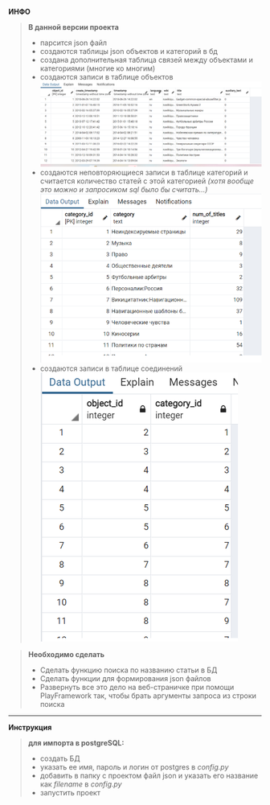 **ИНФО**  
> **В данной версии проекта**  
> * парсится json файл
> * создаются таблицы json объектов и категорий в бд  
> * создана дополнительная таблица связей между объектами и категориями (многие ко многим)
> * создаются записи в таблице объектов
> ![](Images/wiki.png)
> * создаются неповторяющиеся записи в таблице категорий и считается количество статей с этой категорией *(хотя вообще это можно и запросиком sql было бы считать...)*
> ![](Images/category.png)
> * создаются записи в таблице соединений  
> ![](Images/connecting.png)

> **Необходимо сделать**
> * Сделать функцию поиска по названию статьи в БД
> * Сделать функции для формирования json файлов 
> * Развернуть все это дело на веб-страничке при помощи PlayFramework так, чтобы брать аргументы запроса из строки поиска
****

**Инструкция**
> **для импорта в postgreSQL:**  
> * создать БД
> * указать ее имя, пароль и логин от postgres в *config.py*
> * добавить в папку с проектом файл json и указать его название как *filename* в *config.py*  
> * запустить проект
